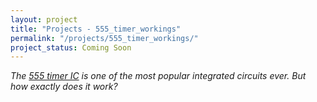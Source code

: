 ```yaml
---
layout: project
title: "Projects - 555_timer_workings"
permalink: "/projects/555_timer_workings/"
project_status: Coming Soon
---
```


_The [555 timer IC][555timer] is one of the most popular integrated circuits ever._
_But how exactly does it work?_

[555timer]: <https://en.wikipedia.org/wiki/555_timer_IC>

